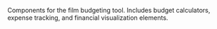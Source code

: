 Components for the film budgeting tool. Includes budget calculators, expense tracking, and financial visualization elements.